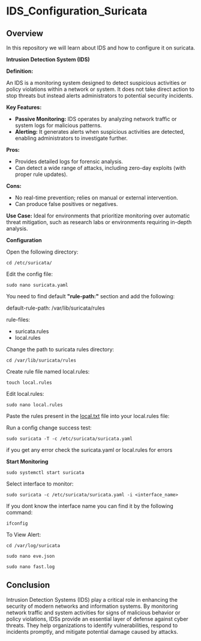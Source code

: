 # IDS_Configuration_Suricata
## Overview
In this repository we will learn about IDS and how to configure it on suricata.

**Intrusion Detection System (IDS)**

**Definition:**

An IDS is a monitoring system designed to detect suspicious activities or policy violations within a network or system. It does not take direct action to stop threats but instead alerts administrators to potential security incidents.

**Key Features:**
- **Passive Monitoring:** IDS operates by analyzing network traffic or system logs for malicious patterns.
- **Alerting:** It generates alerts when suspicious activities are detected, enabling administrators to investigate further.
  
**Pros:**
- Provides detailed logs for forensic analysis.
- Can detect a wide range of attacks, including zero-day exploits (with proper rule updates).
  
**Cons:**
- No real-time prevention; relies on manual or external intervention.
- Can produce false positives or negatives.
  
**Use Case:** Ideal for environments that prioritize monitoring over automatic threat mitigation, such as research labs or environments requiring in-depth analysis.


**Configuration**

Open the following directory:
```
cd /etc/suricata/
```


Edit the config file:

```
sudo nano suricata.yaml
```


You need to find default **"rule-path:"** section and add the following:

default-rule-path: 
/var/lib/suricata/rules

rule-files:
  - suricata.rules
  - local.rules



Change the path to suricata rules directory:
```
cd /var/lib/suricata/rules
```

Create rule file named local.rules:
```
touch local.rules
```

Edit local.rules:
```
sudo nano local.rules
```

Paste the rules present in the [local.txt](https://github.com/raghu2301/IDS_Configuration_Suricata/blob/main/local.txt) file into your local.rules file:


Run a config change success test:
```
sudo suricata -T -c /etc/suricata/suricata.yaml
```
if you get any error check the suricata.yaml or local.rules for errors



**Start Monitoring**
```
sudo systemctl start suricata 
```

Select interface to monitor:
```
sudo suricata -c /etc/suricata/suricata.yaml -i <interface_name>
```
If you dont know the interface name you can find it by the following command:
```
ifconfig
```

To View Alert:
```
cd /var/log/suricata
```
```
sudo nano eve.json
```
```
sudo nano fast.log
```
## Conclusion
Intrusion Detection Systems (IDS) play a critical role in enhancing the security of modern networks and information systems. By monitoring network traffic and system activities for signs of malicious behavior or policy violations, IDSs provide an essential layer of defense against cyber threats. They help organizations to identify vulnerabilities, respond to incidents promptly, and mitigate potential damage caused by attacks.


